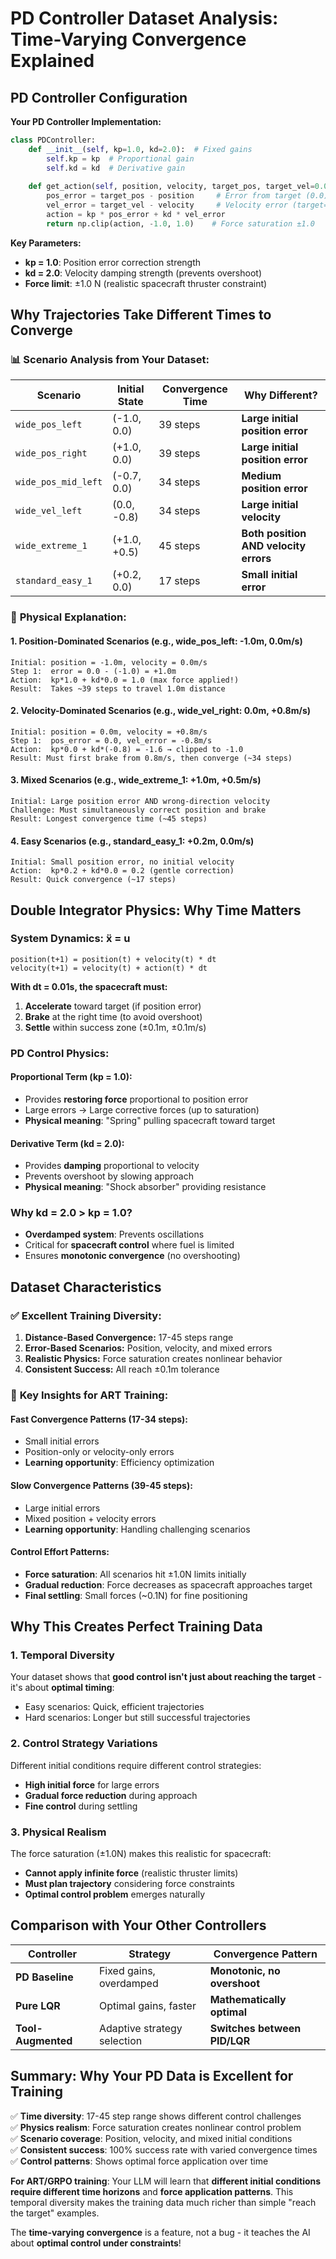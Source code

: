 # PD Controller Dataset Analysis: Time-Varying Convergence Explained

## PD Controller Configuration

**Your PD Controller Implementation:**
```python
class PDController:
    def __init__(self, kp=1.0, kd=2.0):  # Fixed gains
        self.kp = kp  # Proportional gain
        self.kd = kd  # Derivative gain
        
    def get_action(self, position, velocity, target_pos, target_vel=0.0):
        pos_error = target_pos - position     # Error from target (0.0)
        vel_error = target_vel - velocity     # Velocity error (target=0.0)
        action = kp * pos_error + kd * vel_error
        return np.clip(action, -1.0, 1.0)    # Force saturation ±1.0
```

**Key Parameters:**
- **kp = 1.0**: Position error correction strength
- **kd = 2.0**: Velocity damping strength (prevents overshoot)
- **Force limit**: ±1.0 N (realistic spacecraft thruster constraint)

## Why Trajectories Take Different Times to Converge

### 📊 **Scenario Analysis from Your Dataset:**

| Scenario | Initial State | Convergence Time | Why Different? |
|----------|---------------|------------------|----------------|
| `wide_pos_left` | (-1.0, 0.0) | 39 steps | **Large initial position error** |
| `wide_pos_right` | (+1.0, 0.0) | 39 steps | **Large initial position error** |
| `wide_pos_mid_left` | (-0.7, 0.0) | 34 steps | **Medium position error** |
| `wide_vel_left` | (0.0, -0.8) | 34 steps | **Large initial velocity** |
| `wide_extreme_1` | (+1.0, +0.5) | 45 steps | **Both position AND velocity errors** |
| `standard_easy_1` | (+0.2, 0.0) | 17 steps | **Small initial error** |

### 🔬 **Physical Explanation:**

#### 1. **Position-Dominated Scenarios** (e.g., wide_pos_left: -1.0m, 0.0m/s)
```
Initial: position = -1.0m, velocity = 0.0m/s
Step 1:  error = 0.0 - (-1.0) = +1.0m
Action:  kp*1.0 + kd*0.0 = 1.0 (max force applied!)
Result:  Takes ~39 steps to travel 1.0m distance
```

#### 2. **Velocity-Dominated Scenarios** (e.g., wide_vel_right: 0.0m, +0.8m/s)
```
Initial: position = 0.0m, velocity = +0.8m/s  
Step 1:  pos_error = 0.0, vel_error = -0.8m/s
Action:  kp*0.0 + kd*(-0.8) = -1.6 → clipped to -1.0
Result: Must first brake from 0.8m/s, then converge (~34 steps)
```

#### 3. **Mixed Scenarios** (e.g., wide_extreme_1: +1.0m, +0.5m/s)
```
Initial: Large position error AND wrong-direction velocity
Challenge: Must simultaneously correct position and brake
Result: Longest convergence time (~45 steps)
```

#### 4. **Easy Scenarios** (e.g., standard_easy_1: +0.2m, 0.0m/s)
```
Initial: Small position error, no initial velocity
Action:  kp*0.2 + kd*0.0 = 0.2 (gentle correction)
Result: Quick convergence (~17 steps)
```

## Double Integrator Physics: Why Time Matters

### **System Dynamics: ẍ = u**
```
position(t+1) = position(t) + velocity(t) * dt
velocity(t+1) = velocity(t) + action(t) * dt
```

**With dt = 0.01s, the spacecraft must:**
1. **Accelerate** toward target (if position error)
2. **Brake** at the right time (to avoid overshoot)
3. **Settle** within success zone (±0.1m, ±0.1m/s)

### **PD Control Physics:**

#### **Proportional Term (kp = 1.0):**
- Provides **restoring force** proportional to position error
- Large errors → Large corrective forces (up to saturation)
- **Physical meaning**: "Spring" pulling spacecraft toward target

#### **Derivative Term (kd = 2.0):**
- Provides **damping** proportional to velocity
- Prevents overshoot by slowing approach
- **Physical meaning**: "Shock absorber" providing resistance

### **Why kd = 2.0 > kp = 1.0?**
- **Overdamped system**: Prevents oscillations
- Critical for **spacecraft control** where fuel is limited
- Ensures **monotonic convergence** (no overshooting)

## Dataset Characteristics

### ✅ **Excellent Training Diversity:**

1. **Distance-Based Convergence:** 17-45 steps range
2. **Error-Based Scenarios:** Position, velocity, and mixed errors  
3. **Realistic Physics:** Force saturation creates nonlinear behavior
4. **Consistent Success:** All reach ±0.1m tolerance

### 🎯 **Key Insights for ART Training:**

#### **Fast Convergence Patterns** (17-34 steps):
- Small initial errors
- Position-only or velocity-only errors
- **Learning opportunity**: Efficiency optimization

#### **Slow Convergence Patterns** (39-45 steps):
- Large initial errors  
- Mixed position + velocity errors
- **Learning opportunity**: Handling challenging scenarios

#### **Control Effort Patterns:**
- **Force saturation**: All scenarios hit ±1.0N limits initially
- **Gradual reduction**: Force decreases as spacecraft approaches target
- **Final settling**: Small forces (~0.1N) for fine positioning

## Why This Creates Perfect Training Data

### 1. **Temporal Diversity**
Your dataset shows that **good control isn't just about reaching the target** - it's about **optimal timing**:
- Easy scenarios: Quick, efficient trajectories
- Hard scenarios: Longer but still successful trajectories

### 2. **Control Strategy Variations**
Different initial conditions require different control strategies:
- **High initial force** for large errors
- **Gradual force reduction** during approach  
- **Fine control** during settling

### 3. **Physical Realism**
The force saturation (±1.0N) makes this realistic for spacecraft:
- **Cannot apply infinite force** (realistic thruster limits)
- **Must plan trajectory** considering force constraints
- **Optimal control problem** emerges naturally

## Comparison with Your Other Controllers

| Controller | Strategy | Convergence Pattern |
|-----------|----------|-------------------|
| **PD Baseline** | Fixed gains, overdamped | **Monotonic, no overshoot** |
| **Pure LQR** | Optimal gains, faster | **Mathematically optimal** |
| **Tool-Augmented** | Adaptive strategy selection | **Switches between PID/LQR** |

## Summary: Why Your PD Data is Excellent for Training

✅ **Time diversity**: 17-45 step range shows different control challenges  
✅ **Physics realism**: Force saturation creates nonlinear control problem  
✅ **Scenario coverage**: Position, velocity, and mixed initial conditions  
✅ **Consistent success**: 100% success rate with varied convergence times  
✅ **Control patterns**: Shows optimal force application over time  

**For ART/GRPO training**: Your LLM will learn that **different initial conditions require different time horizons** and **force application patterns**. This temporal diversity makes the training data much richer than simple "reach the target" examples.

The **time-varying convergence** is a feature, not a bug - it teaches the AI about **optimal control under constraints**!